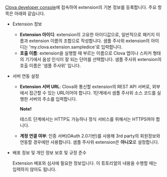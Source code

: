 <a href="https://developers.naver.com/console/clova/cek/#/list" target="_blank">Clova developer console</a>에 접속하여 extension의 기본 정보를 등록합니다.
주요 항목은 아래와 같습니다.

* Extension 정보
	* **Extension 아이디**: extension의 고유한 아이디값으로, 일반적으로 패키지 이름과 extension 이름의 조합으로 작성합니다. 샘플 주사위 extension의 아이디는 'my.clova.extension.sampledice'로 입력합니다.
	* **호출 이름**: extension을 실행할 때 부르는 이름으로 Clova 앱이나 스피커 형태의 기기에서 음성 인식이 잘 되는 단어를 선택합니다. 샘플 주사위 extension의 호출 이름은 '샘플 주사위' 입니다.

* 서버 연동 설정
	* **Extension 서버 URL**: Clova와 통신할 extension의 REST API 서버로, 외부에서 접근할 수 있는 URL이어야 합니다.
		1단계에서 샘플 주사위 소스 코드를 실행한 서버의 주소를 입력합니다.

		<div class="note">
		<p><strong>Note!</strong></p>
		<p>테스트 단계에서는 HTTP도 가능하나 정식 서비스를 위해서는 HTTPS여야 합니다. </p>
		</div>

	* **계정 연결 여부**: 인증 서버(OAuth 2.0기반)를 사용해 3rd party의 회원정보와 연동할 경우에만 사용합니다.
		샘플 주사위 extension은 **아니오**로 설정합니다.
* 배포 정보 및 개인 정보 보호 및 규정 준수

	Extension 배포와 심사에 필요한 정보입니다. 이 튜토리얼의 내용을 수행할 때는 입력하지 않아도 됩니다.
